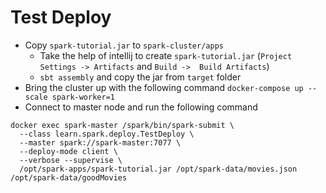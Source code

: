 # Test Deploy 

- Copy `spark-tutorial.jar` to `spark-cluster/apps`
  - Take the help of intellij to create `spark-tutorial.jar` (`Project Settings -> Artifacts` and `Build ->  Build Artifacts`)
  - `sbt assembly` and copy the jar from `target` folder
- Bring the cluster up with the following command `docker-compose up --scale spark-worker=1`
- Connect to master node and run the following command

```shell
docker exec spark-master /spark/bin/spark-submit \
  --class learn.spark.deploy.TestDeploy \
  --master spark://spark-master:7077 \
  --deploy-mode client \
  --verbose --supervise \
  /opt/spark-apps/spark-tutorial.jar /opt/spark-data/movies.json /opt/spark-data/goodMovies
```